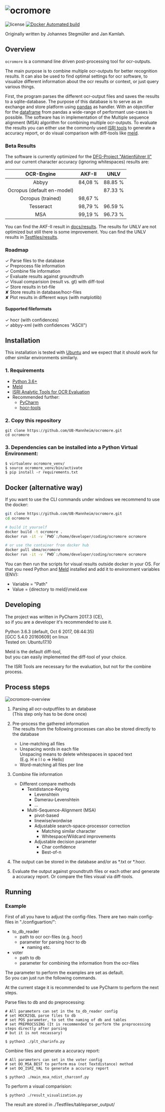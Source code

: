 # ![ocromore](./docs/img/ocromore_logo.png)

![license](https://img.shields.io/badge/license-Apache%20License%202.0-blue.svg)
[![Docker Automated build](https://img.shields.io/docker/automated/ubma/ocropy.svg?maxAge=86400)](https://hub.docker.com/r/ubma/ocromore/)

Originally written by Johannes Stegmüller and Jan Kamlah.

## Overview

`ocromore` is a command line driven post-processing tool for ocr-outputs.  

The main purpose is to combine multiple ocr-outputs for better recognition results.
It can also be used to find optimal settings for ocr software, to visualize different 
information about the ocr results or context, or just query various things.

First, the program parses the different ocr-output files and saves the results to a sqlite-database.
The purpose of this database is to serve as an exchange and store platform using 
[pandas](https://pandas.pydata.org/) as handler.
With an objectifier for the [dataframe](https://pandas.pydata.org/pandas-docs/stable/generated/pandas.DataFrame.html)
from pandas a wide-range of performant use-cases is possible.
The software has in implementation of the Multiple sequence alignment (MSA) algorithm for combining multiple ocr-outputs.
To evaluate the results you can either use the commonly used
[ISRI tools](https://github.com/eddieantonio/isri-ocr-evaluation-tools) to generate a accuracy report, or do visual comparison with diff-tools like [meld](http://meldmerge.org/).

### Beta Results

The software is currently optimized for the [DFG-Project "Aktienführer II"](https://www.bib.uni-mannheim.de/projekte/aktienfuehrer2/) and our current character accuracy (ignoring whitespaces) results are:

| OCR-Engine |   AKF-II   |  UNLV   |
|:----------:|:----------:|:-------:|
| Abbyy      |  84,08 %   | 88.85 % |
| Ocropus (default en-model)    |     | 87.33 % | 
| Ocropus  (trained)   |  98,67 %   |  | 
| Tesseract  |  98,79 %   | 96.59 % |
| MSA        |  99,19 %   | 96.73 % |


You can find the AKF-II result in [docs/results](./docs/results).
The results for UNLV are not optimized but still there is some improvement.
You can find the UNLV results in [Testfiles/results](./Testfiles/results).

### Roadmap
✓  Parse files to the database  
✓  Preprocess file information    
✓  Combine file information  
✓  Evaluate results against groundtruth  
✓  Visual comparision (result vs. gt) with diff-tool  
✓  Store results in txt-file   
✘  Store results in database/hocr-files  
✘  Plot results in different ways (with matplotlib)

#### Supported fileformats
✓  hocr (with confidences)   
✓  abbyy-xml (with confidences "ASCII")
 
## Installation

This installation is tested with [Ubuntu][ubuntu-link] and we expect that it should
work for other similar environments similarly.

### 1. Requirements
- [Python 3.6+][python-link]
- [Meld][meld-link]
- [ISRI Analytic Tools for OCR Evaluation][isri-link]
- Recommended further:
  - [PyCharm][pycharm-link]
  - [hocr-tools][hocr-link]

### 2. Copy this repository
```
git clone https://github.com/UB-Mannheim/ocromore.git
cd ocromore
```

### 3. Dependencies can be installed into a Python Virtual Environment:

    $ virtualenv ocromore_venv/
    $ source ocromore_venv/bin/activate
    $ pip install -r requirements.txt

## Docker (alternative way)

If you want to use the CLI commands under windows we recommend to use the docker:

```sh
git clone https://github.com/UB-Mannheim/ocromore.git
cd ocromore

# build it yourself
docker build -t ocromore .
docker run -it -v `PWD`:/home/developer/coding/ocromore ocromore

# or use the container from docker hub
docker pull ubma/ocromore
docker run -it -v `PWD`:/home/developer/coding/ocromore ocromore
```

You can then run the scripts for visual results outside docker in your OS.
For that you need Python and [Meld][meld-link] installed and add it to environment variables (ENV):
 - Variable = "Path"
 - Value = {directory to meld}\meld.exe

## Developing

The project was written in PyCharm 2017.3 (CE),   
so if you are a developer it's recommended to use it. 

Python 3.6.3 (default, Oct  6 2017, 08:44:35)   
[GCC 5.4.0 20160609] on linux  
Tested on: Ubuntu17.10

Meld is the default diff-tool,  
but you can easily implemented the diff-tool of your choice. 

The ISRI Tools are necessary for the evaluation, but not for the combine process.

[ubuntu-link]: https://www.ubuntu.com/
[python-link]: https://www.anaconda.com/download/
[pycharm-link]: https://www.jetbrains.com/pycharm/
[meld-link]: http://meldmerge.org/
[isri-link]: https://github.com/eddieantonio/isri-ocr-evaluation-tools
[hocr-link]: https://github.com/tmbdev/hocr-tools


## Process steps

![ocromore-overview](docs/img/process_steps.jpg)

   1. Parsing all ocr-outputfiles to an database  
      (This step only has to be done once)
   2. Pre-process the gathered information  
      The results from the following processes can also 
      be stored directly to the database
        + Line-matching all files 
        + Unspacing words in each file  
          Unspacing means to delete whitespaces in spaced text  
          (E.g. H e l l o => Hello)
        + Word-matching all files per line   
   3. Combine file information
      + Different compare methods
        + Textdistance-Keying
             + Levenshtein
             + Damerau-Levenshtein
             + ...
        + Multi-Sequence-Alignment (MSA)
            + pivot-based
            + linewise/wordwise
            + Adjustable search-space-processor correction
                + Matching similar character
                + Whitespace/Wildcard improvements
            + Adjustable decision parameter
                + Char confidence 
                + Best-of-n
   
   4. The output can be stored in the database and/or 
   as *.txt or *.hocr.
   
   5. Evaluate the output against groundtruth files or each other and generate a accuracy report.
   Or compare the files visual via diff-tools.


## Running

### Example
First of all you have to adjust the config-files.
There are two main config-files in "./configuartion/":
   + to_db_reader
        + path to ocr ocr-files (e.g. hocr)
        + parameter for parsing hocr to db
            + naming etc.
   + voter
        + path to db
        + parameter for combining the information from the ocr-files
        
The parameter to perform the examples are set as default.  
So you can just run the following commands.

At the current stage it is recommended to use PyCharm to perform the next steps.
        
Parse files to db and do preprocessing:

    # All parameters can set in the to_db_reader config
    # set HOCR2SQL parse files to db 
    # set POS parameter, to set the naming of db and tables 
    # set PREPROCSSING (It is recommended to perform the preprocessing steps directly after parsing  
    # but it is not necassary)
    
    $ python3 ./plt_charinfo.py
    
Combine files and generate a accuracy report:

    # All parameters can set in the voter config
    # set DO_MSA_BEST to perform msa (not Textdistance) method
    # set DO_ISRI_VAL to generate a accuracy report
    
    $ python3 ./main_msa_ndist_charconf.py
    
To perform a visual comparision:

    $ python3 ./result_visualization.py

The result are stored in ./Testfiles/tableparser_output/
